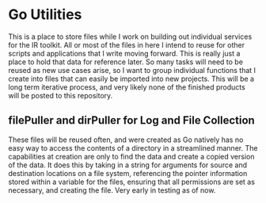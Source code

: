 # Go Utilities
This is a place to store files while I work on building out individual services for the IR toolkit.
All or most of the files in here I intend to reuse for other scripts and applications that I write moving forward.
This is really just a place to hold that data for reference later. So many tasks will need to be reused as new use cases arise, so I want to group individual functions that I create into files that can easily be imported into new projects.
This will be a long term iterative process, and very likely none of the finished products will be posted to this repository.

## filePuller and dirPuller for Log and File Collection
These files will be reused often, and were created as Go natively has no easy way to access the contents of a directory in a streamlined manner.
The capabilities at creation are only to find the data and create a copied version of the data.
It does this by taking in a string for arguments for source and destination locations on a file system, referencing the pointer information stored within a variable for the files, ensuring that all permissions are set as necessary, and creating the file.
Very early in testing as of now.
